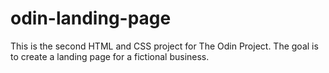 # odin-landing-page

This is the second HTML and CSS project for The Odin Project. The goal is to create a landing page for a fictional business.